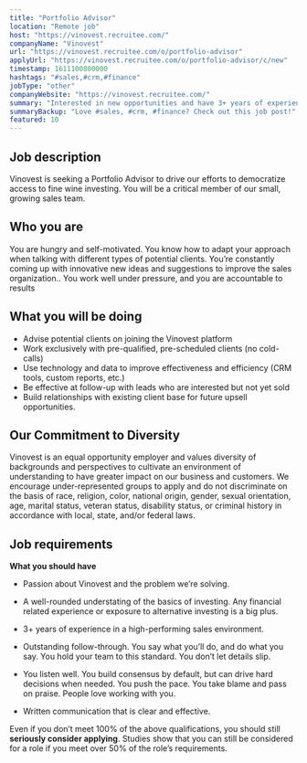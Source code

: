 ```yaml
---
title: "Portfolio Advisor"
location: "Remote job"
host: "https://vinovest.recruitee.com/"
companyName: "Vinovest"
url: "https://vinovest.recruitee.com/o/portfolio-advisor"
applyUrl: "https://vinovest.recruitee.com/o/portfolio-advisor/c/new"
timestamp: 1611100800000
hashtags: "#sales,#crm,#finance"
jobType: "other"
companyWebsite: "https://vinovest.recruitee.com/"
summary: "Interested in new opportunities and have 3+ years of experience in a high-performing sales environment? Vinovest has a job opening for a Portfolio Advisor."
summaryBackup: "Love #sales, #crm, #finance? Check out this job post!"
featured: 10
---
```


## Job description

Vinovest is seeking a Portfolio Advisor to drive our efforts to democratize access to fine wine investing. You will be a critical member of our small, growing sales team.

## Who you are

You are hungry and self-motivated. You know how to adapt your approach when talking with different types of potential clients. You’re constantly coming up with innovative new ideas and suggestions to improve the sales organization.. You work well under pressure, and you are accountable to results

## What you will be doing

*   Advise potential clients on joining the Vinovest platform
*   Work exclusively with pre-qualified, pre-scheduled clients (no cold-calls)
*   Use technology and data to improve effectiveness and efficiency (CRM tools, custom reports, etc.)
*   Be effective at follow-up with leads who are interested but not yet sold
*   Build relationships with existing client base for future upsell opportunities.

## Our Commitment to Diversity

Vinovest is an equal opportunity employer and values diversity of backgrounds and perspectives to cultivate an environment of understanding to have greater impact on our business and customers. We encourage under-represented groups to apply and do not discriminate on the basis of race, religion, color, national origin, gender, sexual orientation, age, marital status, veteran status, disability status, or criminal history in accordance with local, state, and/or federal laws.

## Job requirements

**What you should have**

*   Passion about Vinovest and the problem we’re solving.
    
*   A well-rounded understating of the basics of investing. Any financial related experience or exposure to alternative investing is a big plus.
    
*   3+ years of experience in a high-performing sales environment.
    
*   Outstanding follow-through. You say what you’ll do, and do what you say. You hold your team to this standard. You don’t let details slip.
    
*   You listen well. You build consensus by default, but can drive hard decisions when needed. You push the pace. You take blame and pass on praise. People love working with you.
    
*   Written communication that is clear and effective.
    

‪Even if you don’t meet 100% of the above qualifications, you should still **seriously consider applying**. Studies show that you can still be considered for a role if you meet over 50% of the role’s requirements.‬
